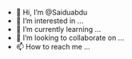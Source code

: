 - 👋 Hi, I’m @Saiduabdu
- 👀 I’m interested in ...
- 🌱 I’m currently learning ...
- 💞️ I’m looking to collaborate on ...
- 📫 How to reach me ...

<!---
Saiduabdu/Saiduabdu is a ✨ special ✨ repository because its `README.md` (this file) appears on your GitHub profile.
You can click the Preview link to take a look at your changes.
--->
